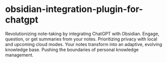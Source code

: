 # obsidian-integration-plugin-for-chatgpt
Revolutionizing note-taking by integrating ChatGPT with Obsidian. Engage, question, or get summaries from your notes. Prioritizing privacy with local and upcoming cloud modes. Your notes transform into an adaptive, evolving knowledge base. Pushing the boundaries of personal knowledge management.

